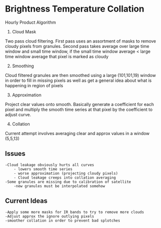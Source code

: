 Brightness Temperature Collation
================================


Hourly Product Algorithm

1) Cloud Mask

Two pass cloud filtering. First pass uses an assortment of masks to remove cloudy pixels from
granules. Second pass takes average over large time window and small time window, if the small time
window average < large time window average that pixel is marked as cloudy

2) Smoothing

Cloud filtered granules are then smoothed using a large (101,101,19) window in order to fill in 
missing pixels as well as get a general idea about what is happening in region of pixels

3) Approximation

Project clear values onto smooth.  Basically generate a coefficient for each pixel and multiply the 
smooth time series at that pixel by the coefficient to adjust curve.

4) Collation

Current attempt involves averaging clear and approx values in a window (5,5,13)

Issues
--------

	-Cloud leakage obviously hurts all curves
		- lowers smooth time series
		- worse approximation (projecting cloudy pixels)
		- Cloud leakage creeps into collation averaging
	-Some granules are missing due to calibration of satellite
		-new granules must be interpolated somehow

Current Ideas
--------------

	-Apply some more masks for IR bands to try to remove more clouds
	-Adjust approx the ignore outlying pixels
	-smoother collation in order to prevent bad splotches